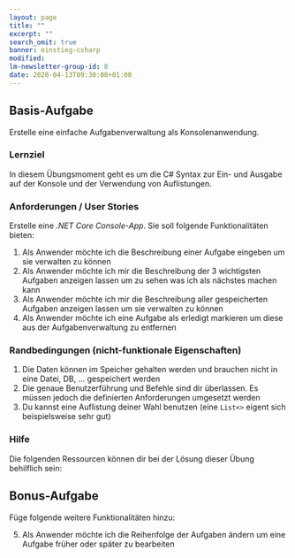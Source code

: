 ```yaml
---
layout: page
title: ""
excerpt: ""
search_omit: true
banner: einstieg-csharp
modified:
lm-newsletter-group-id: 8
date: 2020-04-13T09:30:00+01:00
---
```


## Basis-Aufgabe
Erstelle eine einfache Aufgabenverwaltung als Konsolenanwendung.

### Lernziel
In diesem Übungsmoment geht es um die C# Syntax zur Ein- und Ausgabe auf der Konsole und der Verwendung von Auflistungen.

### Anforderungen / User Stories
Erstelle eine *.NET Core Console-App*. Sie soll folgende Funktionalitäten bieten:
1. Als Anwender möchte ich die Beschreibung einer Aufgabe eingeben um sie verwalten zu können
2. Als Anwender möchte ich mir die Beschreibung der 3 wichtigsten Aufgaben anzeigen lassen um zu sehen was ich als nächstes machen kann
3. Als Anwender möchte ich mir die Beschreibung aller gespeicherten Aufgaben anzeigen lassen um sie verwalten zu können
4. Als Anwender möchte ich eine Aufgabe als erledigt markieren um diese aus der Aufgabenverwaltung zu entfernen

### Randbedingungen (nicht-funktionale Eigenschaften)
1. Die Daten können im Speicher gehalten werden und brauchen nicht in eine Datei, DB, ... gespeichert werden
2. Die genaue Benutzerführung und Befehle sind dir überlassen. Es müssen jedoch die definierten Anforderungen umgesetzt werden
3. Du kannst eine Auflistung deiner Wahl benutzen (eine `List<>` eigent sich beispielsweise sehr gut)

### Hilfe
Die folgenden Ressourcen können dir bei der Lösung dieser Übung behilflich sein:

## Bonus-Aufgabe
Füge folgende weitere Funktionalitäten hinzu:

5. Als Anwender möchte ich die Reihenfolge der Aufgaben ändern um eine Aufgabe früher oder später zu bearbeiten
